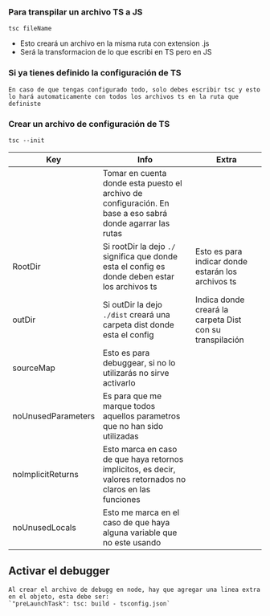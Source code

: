 
### Para transpilar un archivo TS a JS
    
    tsc fileName    

* Esto creará un archivo en la misma ruta con extension .js
* Será la transformacion de lo que escribi en TS pero en JS

### Si ya tienes definido la configuración de TS
    
    En caso de que tengas configurado todo, solo debes escribir tsc y esto lo hará automaticamente con todos los archivos ts en la ruta que definiste

### Crear un archivo de configuración de TS

    tsc --init

| Key | Info | Extra |
| ------ | ------ | ------ |
||Tomar en cuenta donde esta puesto el archivo de configuración. En base a eso sabrá donde agarrar las rutas||
| RootDir | Si rootDir la dejo `./` significa que donde esta el config es donde deben estar los archivos ts |  Esto es para indicar donde estarán los archivos ts |
| outDir | Si outDir la dejo `./dist` creará una carpeta dist donde esta el config | Indica donde creará la carpeta Dist con su transpilación |
| sourceMap | Esto es para debuggear, si no lo utilizarás no sirve activarlo |
| noUnusedParameters | Es para que me marque todos aquellos parametros que no han sido utilizadas |
|noImplicitReturns| Esto marca en caso de que haya retornos implicitos, es decir, valores retornados no claros en las funciones |
| noUnusedLocals | Esto me marca en el caso de que haya alguna variable que no este usando|





## Activar el debugger

    Al crear el archivo de debugg en node, hay que agregar una linea extra en el objeto, esta debe ser:
    `"preLaunchTask": tsc: build - tsconfig.json`


